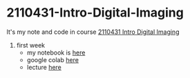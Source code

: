 # 2110431-Intro-Digital-Imaging
It's my note and code in course [2110431 Intro Digital Imaging](https://www.mycourseville.com/?q=courseville/course/39246)

1. first week
    - my notebook is [here](./1.%20first%20week.ipynb)
    - google colab [here](https://colab.research.google.com/drive/1qZ8KWIhFzLBTke20YuxfqycoJAFhFFFn?usp=sharing)
    - lecture [here](https://mycourseville-default.s3.ap-southeast-1.amazonaws.com/useruploaded_course_files/2023_1/39246/materials/Lecture01_IntroImging-465640-16915032527039.pdf)
    